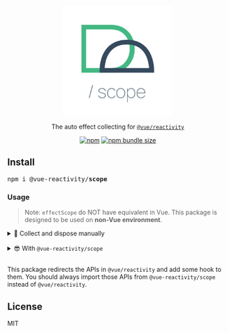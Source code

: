 <p align='center'>
<img src='https://github.com/vue-reactivity/art/blob/master/svg/package-scope.svg?raw=true' height='250'>
</p>

<p align='center'>
The auto effect collecting for <a href="https://github.com/vuejs/vue-next/tree/master/packages/reactivity"><code>@vue/reactivity</code></a>
</p>

<p align='center'>
  <a href="https://www.npmjs.com/package/@vue-reactivity/scope"><img src="https://img.shields.io/npm/v/@vue-reactivity/scope?color=43b883&label=" alt="npm"></a>
  <a href="https://bundlephobia.com/result?p=@vue-reactivity/scope"><img src="https://img.shields.io/bundlephobia/minzip/@vue-reactivity/scope?color=364a5e&label=" alt="npm bundle size"></a>
</p>

## Install

<pre>
npm i @vue-reactivity/<b>scope</b>
</pre>

### Usage

> Note: `effectScope` do NOT have equivalent in Vue. This package is designed to be used on **non-Vue environment**.

<details>
<summary>🥵 Collect and dispose manually</summary>
<br>

```ts
import { ref, computed, stop } from '@vue/reactivity'
import { watch, watchEffect } from '@vue-reactivity/watch'

const counter = ref(0)
let disposables = []

const doubled = computed(() => counter.value * 2)

disposables.push(() => stop(doubled.effect))

const stopWatch = watch(doubled, () => console.log(double.value))

disposables.push(stopWatch)

const stopWatchEffect = watchEffect(() => console.log('Count: ', double.value))

disposables.push(stopWatchEffect)

// to dispose all
disposables.forEach(d => d())
disposables = []
```

</details>

<br>

<details>
<summary>😎 With <code>@vue-reactivity/scope</code></summary>
<br>

```ts
import { effectScope, ref, computed, watch, watchEffect } from '@vue-reactivity/scope

const counter = ref(0)

const stop = effectScope(() => {
  // computed, watch, watchEffect, effect ran inside the scope will be auto collected
  computed(() => counter.value * 2)
  watch(doubled, () => console.log(double.value))
  watchEffect(() => console.log('Count: ', double.value))
})

// to dispose all effects
stop()
```

</details>
<br>

This package redirects the APIs in `@vue/reactivity` and add some hook to them. You should always import those APIs from `@vue-reactivity/scope` instead of `@vue/reactivity`.

## License

MIT
